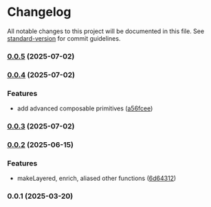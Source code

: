 # Changelog

All notable changes to this project will be documented in this file. See [standard-version](https://github.com/conventional-changelog/standard-version) for commit guidelines.

### [0.0.5](https://github.com/doeixd/make-with/compare/v0.0.4...v0.0.5) (2025-07-02)

### [0.0.4](https://github.com/doeixd/make-with/compare/v0.0.3...v0.0.4) (2025-07-02)


### Features

* add advanced composable primitives ([a56fcee](https://github.com/doeixd/make-with/commit/a56fceee1ddd04e832b964fc0ab4023c98e66e04))

### [0.0.3](https://github.com/doeixd/make-with/compare/v0.0.2...v0.0.3) (2025-07-02)

### [0.0.2](https://github.com/doeixd/make-with/compare/v0.0.1...v0.0.2) (2025-06-15)


### Features

* makeLayered, enrich, aliased other functions ([6d64312](https://github.com/doeixd/make-with/commit/6d643123a997ab4bc478a26d2df5bc637ff41cff))

### 0.0.1 (2025-03-20)
